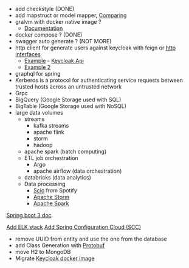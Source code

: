 - add checkstyle (DONE)
- add mapstruct or model mapper, [Comparing](https://dzone.com/articles/comparing-modelmapper-and-mapstruct-in-java-the-po) 
- gralvm with docker native image ?
  - [Documentation](https://docs.spring.io/spring-boot/docs/current/reference/html/native-image.html)
- docker compose ? (DONE)
- swagger auto generate ? (NOT MORE)
- http client for generate users against keycloak with feign or [http interfaces](https://docs.spring.io/spring-framework/reference/integration/rest-clients.html#rest-http-interface)
  - [Example](https://medium.hexadefence.com/keycloak-admin-rest-api-63a294814e1b) - [Keycloak Api](https://www.keycloak.org/docs-api/21.1.1/rest-api/index.html)
  - [Example 2](https://www.appsdeveloperblog.com/keycloak-rest-api-create-a-new-user/)
- graphql for spring
- Kerberos is a protocol for authenticating service requests between trusted hosts across an untrusted network
- Grpc
- BigQuery (Google Storage used with SQL)
- BigTable (Google Storage used with NoSQL)
- large data volumes
  - streams
    - kafka streams
    - apache flink
    - storm
    - hadoop
  - apache spark (batch computing)
  - ETL job orchestration
    - Argo 
    - apache airflow (data orchestration)
  - databricks (data analytics)
  - Data processing
    - [Scio](https://spotify.github.io/scio/) from Spotify
    - [Apache Storm](https://storm.apache.org/index.html)
    - [Apache Spark](https://spark.apache.org/examples.html#)

[Spring boot 3 doc](https://docs.spring.io/spring-boot/docs/3.0.0/reference/htmlsingle/#native-image.developing-your-first-application)

[Add ELK stack](https://www.elastic.co/guide/en/elastic-stack-get-started/current/get-started-docker.html)
[Add Spring Configuration Cloud (SCC)](https://cloud.spring.io/spring-cloud-config/reference/html/)
- remove UUID from entity and use the one from the database
- add Class Generation with [Protobuf](https://protobuf.dev/reference/java/java-generated/)
- move H2 to MongoDB
- Migrate [Keycloak docker image](https://www.keycloak.org/getting-started/getting-started-docker)
